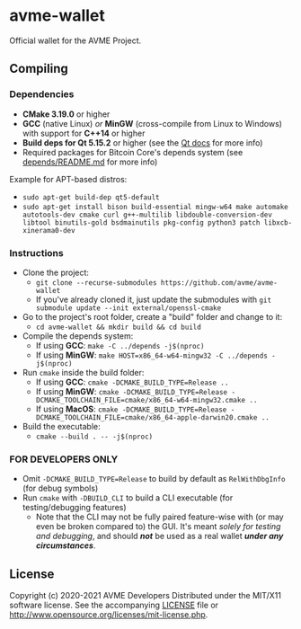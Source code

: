 # avme-wallet

Official wallet for the AVME Project.

## Compiling

### Dependencies

* **CMake 3.19.0** or higher
* **GCC** (native Linux) *or* **MinGW** (cross-compile from Linux to Windows) with support for **C++14** or higher
* **Build deps for Qt 5.15.2** or higher (see the [Qt docs](https://wiki.qt.io/Building_Qt_5_from_Git) for more info)
* Required packages for Bitcoin Core's depends system (see [depends/README.md](depends/README.md) for more info)

Example for APT-based distros:
* `sudo apt-get build-dep qt5-default`
* `sudo apt-get install bison build-essential mingw-w64 make automake autotools-dev cmake curl g++-multilib libdouble-conversion-dev libtool binutils-gold bsdmainutils pkg-config python3 patch libxcb-xinerama0-dev`

### Instructions

* Clone the project:
  * `git clone --recurse-submodules https://github.com/avme/avme-wallet`
  * If you've already cloned it, just update the submodules with `git submodule update --init external/openssl-cmake`
* Go to the project's root folder, create a "build" folder and change to it:
  * `cd avme-wallet && mkdir build && cd build`
* Compile the depends system:
  * If using **GCC**: `make -C ../depends -j$(nproc)`
  * If using **MinGW**: `make HOST=x86_64-w64-mingw32 -C ../depends -j$(nproc)`
* Run `cmake` inside the build folder:
  * If using **GCC**: `cmake -DCMAKE_BUILD_TYPE=Release ..`
  * If using **MinGW**: `cmake -DCMAKE_BUILD_TYPE=Release -DCMAKE_TOOLCHAIN_FILE=cmake/x86_64-w64-mingw32.cmake ..`
  * If using **MacOS**: `cmake -DCMAKE_BUILD_TYPE=Release -DCMAKE_TOOLCHAIN_FILE=cmake/x86_64-apple-darwin20.cmake ..`
* Build the executable:
  * `cmake --build . -- -j$(nproc)`

### FOR DEVELOPERS ONLY

* Omit `-DCMAKE_BUILD_TYPE=Release` to build by default as `RelWithDbgInfo` (for debug symbols)
* Run `cmake` with `-DBUILD_CLI` to build a CLI executable (for testing/debugging features)
  * Note that the CLI may not be fully paired feature-wise with (or may even be broken compared to) the GUI. It's meant *solely for testing and debugging*, and should ***not*** be used as a real wallet ***under any circumstances***.

## License

Copyright (c) 2020-2021 AVME Developers
Distributed under the MIT/X11 software license.
See the accompanying [LICENSE](LICENSE) file or http://www.opensource.org/licenses/mit-license.php.
